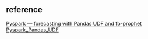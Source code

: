 ##

&nbsp;
## reference
[Pyspark — forecasting with Pandas UDF and fb-prophet](https://towardsdatascience.com/pyspark-forecasting-with-pandas-udf-and-fb-prophet-e9d70f86d802)   
[Pyspark_Pandas_UDF](https://github.com/AlexWarembourg/Medium/blob/master/Pyspark_Pandas_UDF.ipynb)
